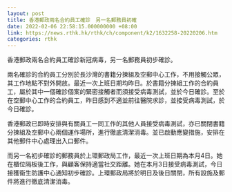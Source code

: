 ```yaml
---
layout: post
title: 香港郵政兩名合約員工確診　另一名郵務員初確
date: 2022-02-06 22:58:15.000000000 +08:00
link: https://news.rthk.hk/rthk/ch/component/k2/1632258-20220206.htm
categories: rthk
---
```


香港郵政兩名合約員工確診新冠病毒，另一名郵務員初步確診。

兩名確診的合約員工分別於長沙灣的書籍分揀組及空郵中心工作，不用接觸公眾，其工作地點不對外開放。最近一次上班日期均昨日。於書籍分揀組工作的合約員工，屬於其中一個確診個案的緊密接觸者而須接受病毒測試，並於今日確診。至於在空郵中心工作的合約員工，昨日感到不適並前往醫院求診，並接受病毒測試，於今日確診。

香港郵政已即時安排與有關員工一同工作的其他人員接受病毒測試，亦已關閉書籍分揀組及空郵中心兩個運作場所，進行徹底清潔消毒。並已啟動應變措施，安排在其他郵件中心處理出入口郵件。

而另一名初步確診的郵務員於上環郵政局工作，最近一次上班日期為本月4日。她在櫃位隔板後工作，與顧客保持適當社交距離。她在本月3日接受病毒測試，今日接獲衞生防護中心通知初步確診。上環郵政局將於明日及後日關閉，所有設施及郵件將進行徹底清潔消毒。
